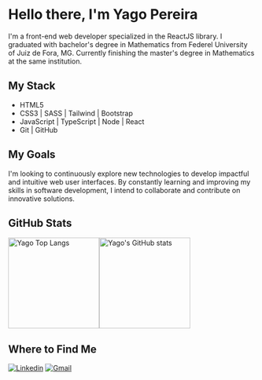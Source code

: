 # Hello there, I'm Yago Pereira

I'm a front-end web developer specialized in the ReactJS library. I graduated with bachelor's degree in Mathematics from Federel University of Juiz de Fora, MG. Currently finishing the master's degree in Mathematics at the same institution.
  
## My Stack

- HTML5
- CSS3 | SASS | Tailwind | Bootstrap
- JavaScript | TypeScript | Node | React
- Git | GitHub

## My Goals

I'm looking to continuously explore new technologies to develop impactful and intuitive web user interfaces. By constantly learning and improving my skills in software development, I intend to collaborate and contribute on innovative solutions.

## GitHub Stats

<img src="https://github-readme-stats.vercel.app/api/top-langs/?username=yapeansa&layout=compact&theme=tokyonight" alt="Yago Top Langs" height="185" /><img src="https://github-readme-stats.vercel.app/api?username=yapeansa&show_icons=true&theme=tokyonight" alt="Yago's GitHub stats" height="185" />

## Where to Find Me

[![Linkedin](https://img.shields.io/badge/LinkedIn-0A66C2.svg?style=for-the-badge&logo=LinkedIn&logoColor=white)](https://www.linkedin.com/in/yapeansa)
[![Gmail](https://img.shields.io/badge/Gmail-EA4335.svg?style=for-the-badge&logo=Gmail&logoColor=white)](mailto:yapeansa@gmail.com)
